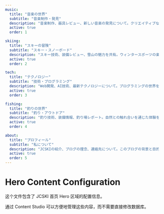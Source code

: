 ```yaml
---
music:
  title: "音楽の世界"
  subtitle: "音楽制作・発見"
  description: "音楽制作、器具レビュー、新しい音楽の発見について。クリエイティブな音楽体験をお届けします。"
  active: true
  order: 1

skiing:
  title: "スキーの冒険"
  subtitle: "スキー・スノーボード"
  description: "スキー技術、装備レビュー、雪山の魅力を共有。ウィンタースポーツの楽しさを発見しましょう。"
  active: true
  order: 2

tech:
  title: "テクノロジー"
  subtitle: "技術・プログラミング"
  description: "Web開発、AI技術、最新テクノロジーについて。プログラミングの世界を探求します。"
  active: true
  order: 3

fishing:
  title: "釣りの世界"
  subtitle: "釣り・アウトドア"
  description: "釣り技術、装備情報、釣り場レポート。自然との触れ合いを通じた体験を共有します。"
  active: true
  order: 4

about:
  title: "プロフィール"
  subtitle: "私について"
  description: "JCSKIの紹介、ブログの理念、連絡先について。このブログの背景と目的をご紹介します。"
  active: true
  order: 5
---
```


# Hero Content Configuration

这个文件包含了 JCSKI 首页 Hero 区域的配置信息。

通过 Content Studio 可以方便地管理这些内容，而不需要直接修改数据库。